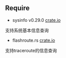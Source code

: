 
## Require 

* sysinfo v0.29.0
[crate.io](https://crates.io/crates/sysinfo)

支持系统基本信息查询


* flashroute.rs 
[crate.io](https://github.com/BugenZhao/flashroute.rs)

支持traceroute的信息查询
